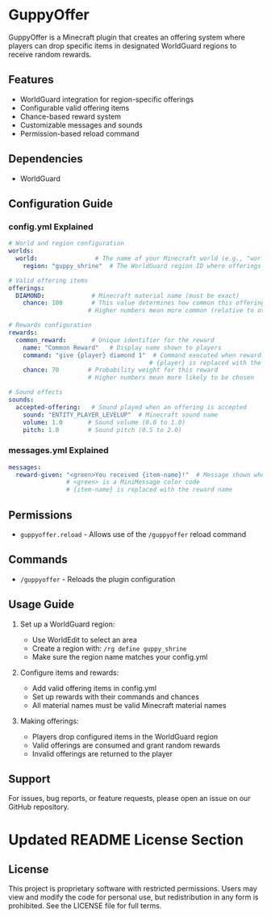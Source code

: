 # GuppyOffer

GuppyOffer is a Minecraft plugin that creates an offering system where players can drop specific items in designated WorldGuard regions to receive random rewards.

## Features

- WorldGuard integration for region-specific offerings
- Configurable valid offering items
- Chance-based reward system
- Customizable messages and sounds
- Permission-based reload command

## Dependencies

- WorldGuard

## Configuration Guide

### config.yml Explained
```yaml
# World and region configuration
worlds:
  world:                # The name of your Minecraft world (e.g., "world", "world_nether")
    region: "guppy_shrine"  # The WorldGuard region ID where offerings can be made

# Valid offering items
offerings:
  DIAMOND:             # Minecraft material name (must be exact)
    chance: 100        # This value determines how common this offering type is
                      # Higher numbers mean more common (relative to other offerings)

# Rewards configuration
rewards:
  common_reward:       # Unique identifier for the reward
    name: "Common Reward"   # Display name shown to players
    command: "give {player} diamond 1"  # Command executed when reward is given
                                       # {player} is replaced with the player's name
    chance: 70        # Probability weight for this reward
                      # Higher numbers mean more likely to be chosen

# Sound effects
sounds:
  accepted-offering:   # Sound played when an offering is accepted
    sound: "ENTITY_PLAYER_LEVELUP"  # Minecraft sound name
    volume: 1.0       # Sound volume (0.0 to 1.0)
    pitch: 1.0        # Sound pitch (0.5 to 2.0)
```

### messages.yml Explained
```yaml
messages:
  reward-given: "<green>You received {item-name}!"  # Message shown when a reward is given
                # <green> is a MiniMessage color code
                # {item-name} is replaced with the reward name
```

## Permissions

- `guppyoffer.reload` - Allows use of the `/guppyoffer` reload command

## Commands

- `/guppyoffer` - Reloads the plugin configuration

## Usage Guide

1. Set up a WorldGuard region:
   - Use WorldEdit to select an area
   - Create a region with: `/rg define guppy_shrine`
   - Make sure the region name matches your config.yml

2. Configure items and rewards:
   - Add valid offering items in config.yml
   - Set up rewards with their commands and chances
   - All material names must be valid Minecraft material names

3. Making offerings:
   - Players drop configured items in the WorldGuard region
   - Valid offerings are consumed and grant random rewards
   - Invalid offerings are returned to the player

## Support

For issues, bug reports, or feature requests, please open an issue on our GitHub repository.


# Updated README License Section
## License

This project is proprietary software with restricted permissions. Users may view and modify the code for personal use, but redistribution in any form is prohibited. See the LICENSE file for full terms.
